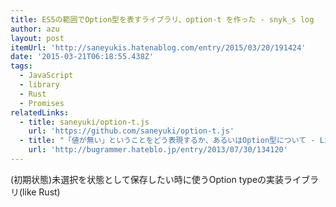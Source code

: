 ```yaml
---
title: ES5の範囲でOption型を表すライブラリ、option-t を作った - snyk_s log
author: azu
layout: post
itemUrl: 'http://saneyukis.hatenablog.com/entry/2015/03/20/191424'
date: '2015-03-21T06:18:55.438Z'
tags:
  - JavaScript
  - library
  - Rust
  - Promises
relatedLinks:
  - title: saneyuki/option-t.js
    url: 'https://github.com/saneyuki/option-t.js'
  - title: "「値が無い」ということをどう表現するか、あるいはOption型について - Line 1: Error: Invalid Blog('by Esehara' )"
    url: 'http://bugrammer.hateblo.jp/entry/2013/07/30/134120'
---
```

(初期状態)未選択を状態として保存したい時に使うOption typeの実装ライブラリ(like Rust)
